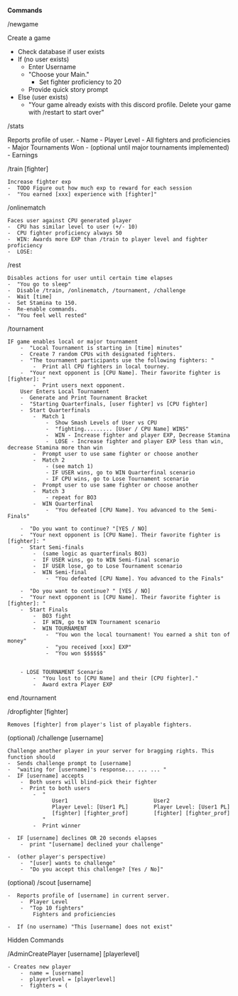 **Commands**

/newgame
  
  Create a game
  -  Check database if user exists
  -  If (no user exists)
      -  Enter Username
      -  "Choose your Main."
          -  Set fighter proficiency to 20
      -  Provide quick story prompt
  -  Else (user exists)
      -  "Your game already exists with this discord profile. Delete your game with /restart to start over"

/stats

  Reports profile of user.
    -  Name
    -  Player Level
    -  All fighters and proficiencies
    -  Major Tournaments Won
        -  (optional until major tournaments implemented) 
    -  Earnings
  
/train [fighter]

    Increase fighter exp
    -  TODO Figure out how much exp to reward for each session
    -  "You earned [xxx] experience with [fighter]"
    
    
/onlinematch

    Faces user against CPU generated player
    -  CPU has similar level to user (+/- 10)
    -  CPU fighter proficiency always 50
    -  WIN: Awards more EXP than /train to player level and fighter proficiency
    -  LOSE: 
  
/rest

    Disables actions for user until certain time elapses
    -  "You go to sleep"
    -  Disable /train, /onlinematch, /tournament, /challenge
    -  Wait [time]
    -  Set Stamina to 150.
    -  Re-enable commands.
    -  "You feel well rested"


/tournament

    IF game enables local or major tournament
        -  "Local Tournament is starting in [time] minutes"
        -  Create 7 random CPUs with designated fighters.
        -  "The tournament participants use the following fighters: "
            -  Print all CPU fighters in local tourney. 
        -  "Your next opponent is [CPU Name]. Their favorite fighter is [fighter]: "
            -  Print users next opponent.
        User Enters Local Tournament
        -  Generate and Print Tournament Bracket
        -  "Starting Quarterfinals, [user fighter] vs [CPU fighter]
        -  Start Quarterfinals
            -  Match 1
                -  Show Smash Levels of User vs CPU
                -  "fighting......... [User / CPU Name] WINS"
                -  WIN - Increase fighter and player EXP, Decrease Stamina
                -  LOSE - Increase fighter and player EXP less than win, decrease Stamina more than win
            -  Prompt user to use same fighter or choose another
            -  Match 2
                - (see match 1)
                - IF USER wins, go to WIN Quarterfinal scenario
                - IF CPU wins, go to Lose Tournament scenario
            -  Prompt user to use same fighter or choose another
            -  Match 3
                - repeat for BO3
            -  WIN Quarterfinal
                -  "You defeated [CPU Name]. You advanced to the Semi-Finals"
                
        -  "Do you want to continue? "[YES / NO]
        -  "Your next opponent is [CPU Name]. Their favorite fighter is [fighter]: "
        -  Start Semi-finals
            -  (same logic as quarterfinals BO3)
            -  IF USER wins, go to WIN Semi-final scenario
            -  IF USER lose, go to Lose Tournament scenario
            -  WIN Semi-final
                -  "You defeated [CPU Name]. You advanced to the Finals"
                
        -  "Do you want to continue? " [YES / NO]
        -  "Your next opponent is [CPU Name]. Their favorite fighter is [fighter]: "
        -  Start Finals
            -  BO3 fight
            -  IF WIN, go to WIN Tournament scenario
            -  WIN TOURNAMENT
                -  "You won the local tournament! You earned a shit ton of money"
                -  "you received [xxx] EXP"
                -  "You won $$$$$$"
                
                
        - LOSE TOURNAMENT Scenario
            -  "You lost to [CPU Name] and their [CPU fighter]."
            -  Award extra Player EXP
end /tournament
           
           
/dropfighter [fighter]

    Removes [fighter] from player's list of playable fighters.

            
(optional) /challenge [username]

    Challenge another player in your server for bragging rights. This function should 
    -  Sends challenge prompt to [username]
    -  "waiting for [username]'s response... ... ... "
    -  IF [username] accepts
        -  Both users will blind-pick their fighter
        -  Print to both users
            -  "  
                  User1                           User2
                  Player Level: [User1 PL]        Player Level: [User1 PL] 
                  [fighter] [fighter_prof]        [fighter] [fighter_prof]
               "
            -  Print winner
                  
    -  IF [username] declines OR 20 seconds elapses
        -  print "[username] declined your challenge"
    
    -  (other player's perspective)
        -  "[user] wants to challenge"
        -  "Do you accept this challenge? [Yes / No]"


(optional) /scout [username]

    -  Reports profile of [username] in current server.
        -  Player Level
        -  "Top 10 fighters" 
            Fighters and proficiencies
        
    -  If (no username) "This [username] does not exist"
  
Hidden Commands

/AdminCreatePlayer [username] [playerlevel]

    - Creates new player
        -  name = [username]
        -  playerlevel = [playerlevel]
        -  fighters = (
